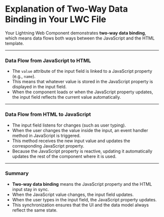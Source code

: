 # Explanation of Two-Way Data Binding in Your LWC File

Your Lightning Web Component demonstrates **two-way data binding**, which means data flows both ways between the JavaScript and the HTML template.

---

### Data Flow from JavaScript to HTML

- The `value` attribute of the input field is linked to a JavaScript property (e.g., `name`).
- This means that whatever value is stored in the JavaScript property is displayed in the input field.
- When the component loads or when the JavaScript property updates, the input field reflects the current value automatically.

---

### Data Flow from HTML to JavaScript

- The input field listens for changes (such as user typing).
- When the user changes the value inside the input, an event handler method in JavaScript is triggered.
- This method receives the new input value and updates the corresponding JavaScript property.
- Because the JavaScript property is reactive, updating it automatically updates the rest of the component where it is used.

---

### Summary

- **Two-way data binding** means the JavaScript property and the HTML input stay in sync.
- When the JavaScript value changes, the input field updates.
- When the user types in the input field, the JavaScript property updates.
- This synchronization ensures that the UI and the data model always reflect the same state.
